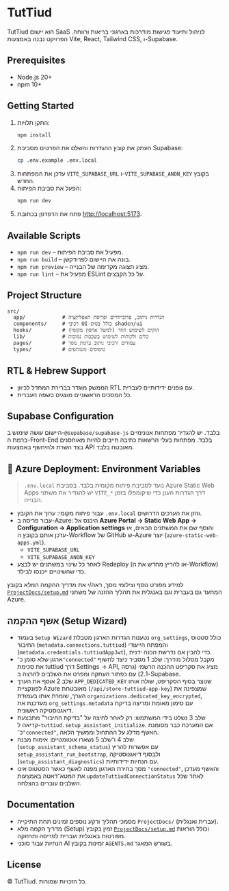 # TutTiud

TutTiud הוא יישום SaaS לניהול ותיעוד פגישות מודרכות בארגוני בריאות ורווחה. הפרויקט נבנה באמצעות Vite, React, Tailwind CSS, ו-Supabase.

## Prerequisites

- Node.js 20+
- npm 10+

## Getting Started

1. התקן תלויות:
   ```bash
   npm install
   ```
2. העתק את קובץ ההגדרות והשלם את הפרטים מסביבת Supabase:
   ```bash
   cp .env.example .env.local
   ```
3. עדכן את המפתחות `VITE_SUPABASE_URL` ו-`VITE_SUPABASE_ANON_KEY` בקובץ החדש.
4. הפעל את סביבת הפיתוח:
   ```bash
   npm run dev
   ```
5. פתח את הדפדפן בכתובת [http://localhost:5173](http://localhost:5173).

## Available Scripts

- `npm run dev` – מפעיל את סביבת הפיתוח.
- `npm run build` – בונה את היישום לפרודקשן.
- `npm run preview` – מציג תצוגה מקדימה של הבנייה.
- `npm run lint` – מפעיל את ESLint על כל הקבצים.

## Project Structure

```
src/
  app/            # הגדרות ניתוב, פרוביידרים ופריסת האפליקציה
  components/     # רכיבי UI כולל בסיס shadcn/ui
  hooks/          # הוקים לשימוש חוזר (למשל אחסון מקומי)
  lib/            # כלים ולקוחות לשימוש בשכבות נמוכות
  pages/          # עמודים ורכיבי ניתוב ברמת מסך
  types/          # טיפוסים משותפים
```

## RTL & Hebrew Support

- הממשק מוגדר בברירת המחדל לכיוון RTL עם גופנים ידידותיים לעברית.
- כל המסכים הראשוניים מוצגים בשפה העברית.

## Supabase Configuration

היישום עושה שימוש ב-`@supabase/supabase-js` בלבד. יש להגדיר מפתחות אנונימיים ברמת ה-Front-End בלבד. מפתחות בעלי הרשאות כתיבה חייבים להיות מאוחסנים בצד השרת ולהיחשף באמצעות API מאובטח בלבד.

## 🔧 Azure Deployment: Environment Variables

> `.env.local` נועד לסביבת פיתוח מקומית בלבד. בסביבת Azure Static Web Apps יש להגדיר את משתני `VITE_*` דרך הגדרות הענן כדי שיקומפלו בזמן הבנייה.

- עבור פיתוח מקומי: ערוך את הקובץ `.env.local` והזן את הערכים הדרושים.
- עבור פריסה ב-Azure: היכנס אל **Azure Portal → Static Web App → Configuration → Application settings** והוסף שם את המשתנים הבאים, או עדכן אותם בקובץ ה-Workflow של GitHub ש-Azure יוצר (`azure-static-web-apps.yml`).
  - `VITE_SUPABASE_URL`
  - `VITE_SUPABASE_ANON_KEY`
- לאחר כל שינוי במשתנים יש לבצע Redeploy (או להריץ מחדש את ה-Workflow) כדי שהשינויים ייכנסו לבילד.

למידע מפורט נוסף וצילומי מסך, ראה/י את מדריך ההקמה המלא בקובץ [`ProjectDocs/setup.md`](ProjectDocs/setup.md#azure-static-web-apps) המתעד גם בעברית וגם באנגלית את תהליך ההזנה של משתני Azure.

## אשף ההקמה (Setup Wizard)

- בעמוד `Setup Wizard` נטענות הגדרות הארגון מטבלת `org_settings`, כולל סטטוס החיבור (`metadata.connections.tuttiud`) והמפתח הייעודי (`metadata.credentials.tuttiudAppJwt`), כדי להבין אם נדרשת הכנה ידנית.
- ארגון שלא סומן כ־`"connected"` מקבל מסלול מודרך: שלב 1 מסביר כיצד לחשוף את סכימת tuttiud דרך Settings → API, מציג את סקריפט ההכנה הרשמי (גרסה 2.1) עם כפתור העתקה ומפרט את השלבים להרצה ב-Supabase.
- שלב 2 אוסף את הערך `APP_DEDICATED_KEY` שנוצר בסוף הסקריפט, שולח אותו לפונקציית Azure מאובטחת (`/api/store-tuttiud-app-key`) שמצפינה את הערך, שומרת אותו בעמודת `organizations.dedicated_key_encrypted`, מעדכנת את `org_settings.metadata` עם סימון מאומת ומריצה בדיקת דיאגנוסטיקה ראשונית.
- שלב 3 נשלט בידי המשתמש: רק לאחר לחיצה על "בדיקת החיבור" מתבצעת קריאה ל-`tuttiud.setup_assistant_initialize`. אם המערכת כבר מסומנת כ־`"connected"`, האשף מדלג על ההתחול וממשיך הלאה.
- שלב 4 ו־שלב 5 נשארו אוטומטיים: אימות מבנה (`setup_assistant_schema_status`) עם אפשרות להריץ `setup_assistant_run_bootstrap`, ולבסוף דיאגנוסטיקה (`setup_assistant_diagnostics`) עם הנחיות ידידותיות.
- מסך בחירת הארגון מפנה לאשף כאשר הסטטוס אינו `"connected"`, והאשף מעדכן את המטא־דאטה באמצעות `updateTuttiudConnectionStatus` לאחר שכל השלבים עוברים בהצלחה.

## Documentation

- מסמכי תהליך ורקע נוספים זמינים תחת התיקייה `ProjectDocs/` (עברית ואנגלית).
- מדריך הקמה מלא (Setup) זמין בקובץ [`ProjectDocs/setup.md`](ProjectDocs/setup.md) וכולל הוראות מפורטות באנגלית ועברית לפריסה ותחזוקה.
- הנחיות עבור סוכני AI זמינות בקובץ `AGENTS.md` בשורש המאגר.

## License

© TutTiud. כל הזכויות שמורות.
